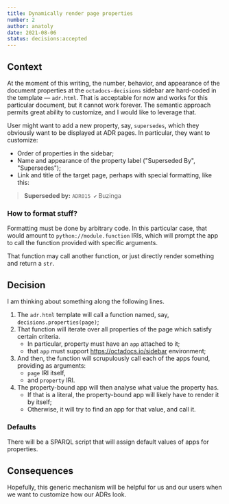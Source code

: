 ```yaml
---
title: Dynamically render page properties
number: 2
author: anatoly
date: 2021-08-06
status: decisions:accepted
---
```


## Context

At the moment of this writing, the number, behavior, and appearance of the document properties at the `octadocs-decisions` sidebar are hard-coded in the template — `adr.html`. That is acceptable for now and works for this particular document, but it cannot work forever. The semantic approach permits great ability to customize, and I would like to leverage that.

User might want to add a new property, say, `supersedes`, which they obviously want to be displayed at ADR pages. In particular, they want to customize:

- Order of properties in the sidebar;
- Name and appearance of the property label ("Superseded By", "Supersedes");
- Link and title of the target page, perhaps with special formatting, like this:

> **Superseded by:** `ADR015 ✔️` Buzinga

### How to format stuff?

Formatting must be done by arbitrary code. In this particular case, that would amount to `python://module.function` IRIs, which will prompt the app to call the function provided with specific arguments.

That function may call another function, or just directly render something and return a `str`.

## Decision

I am thinking about something along the following lines.

1. The `adr.html` template will call a function named, say, `decisions.properties(page)`;
2. That function will iterate over all properties of the page which satisfy certain criteria.
   * In particular, property must have an `app` attached to it;
   * that `app` must support https://octadocs.io/sidebar environment;
3. And then, the function will scrupulously call each of the apps found, providing as arguments:
   * `page` IRI itself,
   * and `property` IRI.
4. The property-bound app will then analyse what value the property has.
   - If that is a literal, the property-bound app will likely have to render it by itself;
   - Otherwise, it will try to find an app for that value, and call it.

### Defaults

There will be a SPARQL script that will assign default values of apps for properties.

## Consequences

Hopefully, this generic mechanism will be helpful for us and our users when we want to customize how our ADRs look.
